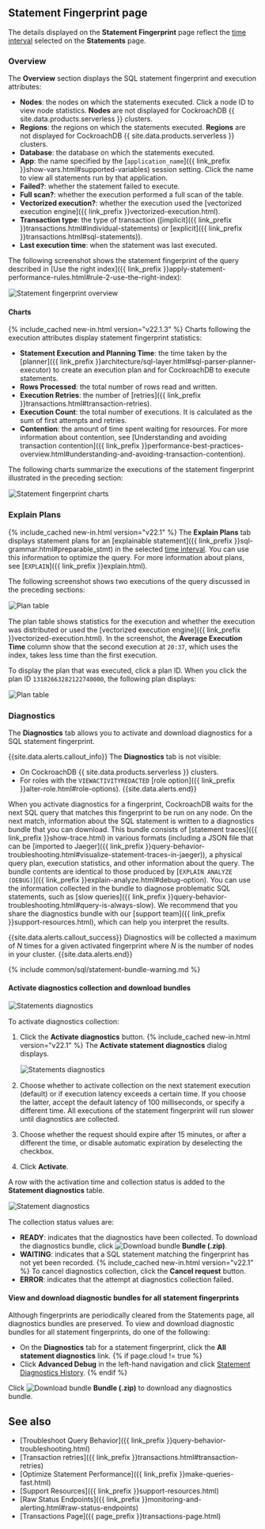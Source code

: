 <a id="statement-details-page"></a>

## Statement Fingerprint page

The details displayed on the **Statement Fingerprint** page reflect the [time interval](#time-interval) selected on the **Statements** page.

### Overview

The **Overview** section displays the SQL statement fingerprint and execution attributes:

- **Nodes**: the nodes on which the statements executed. Click a node ID to view node statistics. **Nodes** are not displayed for CockroachDB {{ site.data.products.serverless }} clusters.
- **Regions**: the regions on which the statements executed. **Regions** are not displayed for CockroachDB {{ site.data.products.serverless }} clusters.
- **Database**: the database on which the statements executed.
- **App**: the name specified by the [`application_name`]({{ link_prefix }}show-vars.html#supported-variables) session setting. Click the name to view all statements run by that application.
- **Failed?**: whether the statement failed to execute.
- **Full scan?**: whether the execution performed a full scan of the table.
- **Vectorized execution?**: whether the execution used the [vectorized execution engine]({{ link_prefix }}vectorized-execution.html).
- **Transaction type**: the type of transaction ([implicit]({{ link_prefix }}transactions.html#individual-statements) or [explicit]({{ link_prefix }}transactions.html#sql-statements)).
- **Last execution time**: when the statement was last executed.

The following screenshot shows the statement fingerprint of the query described in [Use the right index]({{ link_prefix }}apply-statement-performance-rules.html#rule-2-use-the-right-index):

<img src="{{ 'images/v22.1/ui_statement_fingerprint_overview.png' | relative_url }}" alt="Statement fingerprint overview" style="border:1px solid #eee;max-width:100%" />

#### Charts

{% include_cached new-in.html version="v22.1.3" %} Charts following the execution attributes display statement fingerprint statistics:

- **Statement Execution and Planning Time**: the time taken by the [planner]({{ link_prefix }}architecture/sql-layer.html#sql-parser-planner-executor) to create an execution plan and for CockroachDB to execute statements.
- **Rows Processed**: the total number of rows read and written.
- **Execution Retries**: the number of [retries]({{ link_prefix }}transactions.html#transaction-retries).
- **Execution Count**: the total number of executions. It is calculated as the sum of first attempts and retries.
- **Contention**: the amount of time spent waiting for resources. For more information about contention, see [Understanding and avoiding transaction contention]({{ link_prefix }}performance-best-practices-overview.html#understanding-and-avoiding-transaction-contention).

The following charts summarize the executions of the statement fingerprint illustrated in the preceding section:

<img src="{{ 'images/v22.1/ui_statement_fingerprint_charts.png' | relative_url }}" alt="Statement fingerprint charts" style="border:1px solid #eee;max-width:100%" />

### Explain Plans

{% include_cached new-in.html version="v22.1" %} The **Explain Plans** tab displays statement plans for an [explainable statement]({{ link_prefix }}sql-grammar.html#preparable_stmt) in the selected [time interval](#time-interval). You can use this information to optimize the query. For more information about plans, see [`EXPLAIN`]({{ link_prefix }}explain.html).

The following screenshot shows two executions of the query discussed in the preceding sections:

<img src="{{ 'images/v22.1/ui_plan_table.png' | relative_url }}" alt="Plan table" style="border:1px solid #eee;max-width:100%" />

The plan table shows statistics for the execution and whether the execution was distributed or used the [vectorized execution engine]({{ link_prefix }}vectorized-execution.html). In the screenshot, the **Average Execution Time** column show that the second execution at `20:37`, which uses the index, takes less time than the first execution.

To display the plan that was executed, click a plan ID. When you click the plan ID `13182663282122740000`, the following plan displays:

<img src="{{ 'images/v22.1/ui_statement_plan.png' | relative_url }}" alt="Plan table" style="border:1px solid #eee;max-width:100%" />

### Diagnostics

The **Diagnostics** tab allows you to activate and download diagnostics for a SQL statement fingerprint.

{{site.data.alerts.callout_info}}
The **Diagnostics** tab is not visible:

- On CockroachDB {{ site.data.products.serverless }} clusters.
- For roles with the `VIEWACTIVITYREDACTED` [role option]({{ link_prefix }}alter-role.html#role-options).
{{site.data.alerts.end}}

When you activate diagnostics for a fingerprint, CockroachDB waits for the next SQL query that matches this fingerprint to be run on any node. On the next match, information about the SQL statement is written to a diagnostics bundle that you can download. This bundle consists of [statement traces]({{ link_prefix }}show-trace.html) in various formats (including a JSON file that can be [imported to Jaeger]({{ link_prefix }}query-behavior-troubleshooting.html#visualize-statement-traces-in-jaeger)), a physical query plan, execution statistics, and other information about the query. The bundle contents are identical to those produced by [`EXPLAIN ANALYZE (DEBUG)`]({{ link_prefix }}explain-analyze.html#debug-option). You can use the information collected in the bundle to diagnose problematic SQL statements, such as [slow queries]({{ link_prefix }}query-behavior-troubleshooting.html#query-is-always-slow). We recommend that you share the diagnostics bundle with our [support team]({{ link_prefix }}support-resources.html), which can help you interpret the results.

{{site.data.alerts.callout_success}}
Diagnostics will be collected a maximum of *N* times for a given activated fingerprint where *N* is the number of nodes in your cluster.
{{site.data.alerts.end}}

{% include common/sql/statement-bundle-warning.md %}

#### Activate diagnostics collection and download bundles

<img src="{{ 'images/v22.1/ui_activate_diagnostics.png' | relative_url }}" alt="Statements diagnostics" style="border:1px solid #eee;max-width:100%" />

To activate diagnostics collection:

1. Click the **Activate diagnostics** button. {% include_cached new-in.html version="v22.1" %} The **Activate statement diagnostics** dialog displays.

    <img src="{{ 'images/v22.1/ui_activate_diagnostics_dialog.png' | relative_url }}" alt="Statements diagnostics" style="border:1px solid #eee;max-width:100%" />

1. Choose whether to activate collection on the next statement execution (default) or if execution latency exceeds a certain time. If you choose the latter, accept the default latency of 100 milliseconds, or specify a different time. All executions of the statement fingerprint will run slower until diagnostics are collected.
1. Choose whether the request should expire after 15 minutes, or after a different the time, or disable automatic expiration by deselecting the checkbox.
1. Click **Activate**.

A row  with the activation time and collection status is added to the **Statement diagnostics** table.

<img src="{{ 'images/v22.1/ui_statement_diagnostics.png' | relative_url }}" alt="Statement diagnostics" style="border:1px solid #eee;max-width:100%" />

The collection status values are:

- **READY**: indicates that the diagnostics have been collected. To download the diagnostics bundle, click <img src="{{ 'images/v22.1/ui-download-button.png' | relative_url }}" alt="Download bundle" /> **Bundle (.zip)**.
- **WAITING**: indicates that a SQL statement matching the fingerprint has not yet been recorded. {% include_cached new-in.html version="v22.1" %} To cancel diagnostics collection, click the **Cancel request** button.
- **ERROR**: indicates that the attempt at diagnostics collection failed.

#### View and download diagnostic bundles for all statement fingerprints

Although fingerprints are periodically cleared from the Statements page, all diagnostics bundles are preserved. To view and download diagnostic bundles for all statement fingerprints, do one of the following:

- On the **Diagnostics** tab for a statement fingerprint, click the **All statement diagnostics** link.
{% if page.cloud != true %}
- Click **Advanced Debug** in the left-hand navigation and click [Statement Diagnostics History](ui-debug-pages.html#reports).
{% endif %}

Click <img src="{{ 'images/v22.1/ui-download-button.png' | relative_url }}" alt="Download bundle" /> **Bundle (.zip)** to download any diagnostics bundle.

## See also

- [Troubleshoot Query Behavior]({{ link_prefix }}query-behavior-troubleshooting.html)
- [Transaction retries]({{ link_prefix }}transactions.html#transaction-retries)
- [Optimize Statement Performance]({{ link_prefix }}make-queries-fast.html)
- [Support Resources]({{ link_prefix }}support-resources.html)
- [Raw Status Endpoints]({{ link_prefix }}monitoring-and-alerting.html#raw-status-endpoints)
- [Transactions Page]({{ page_prefix }}transactions-page.html)
